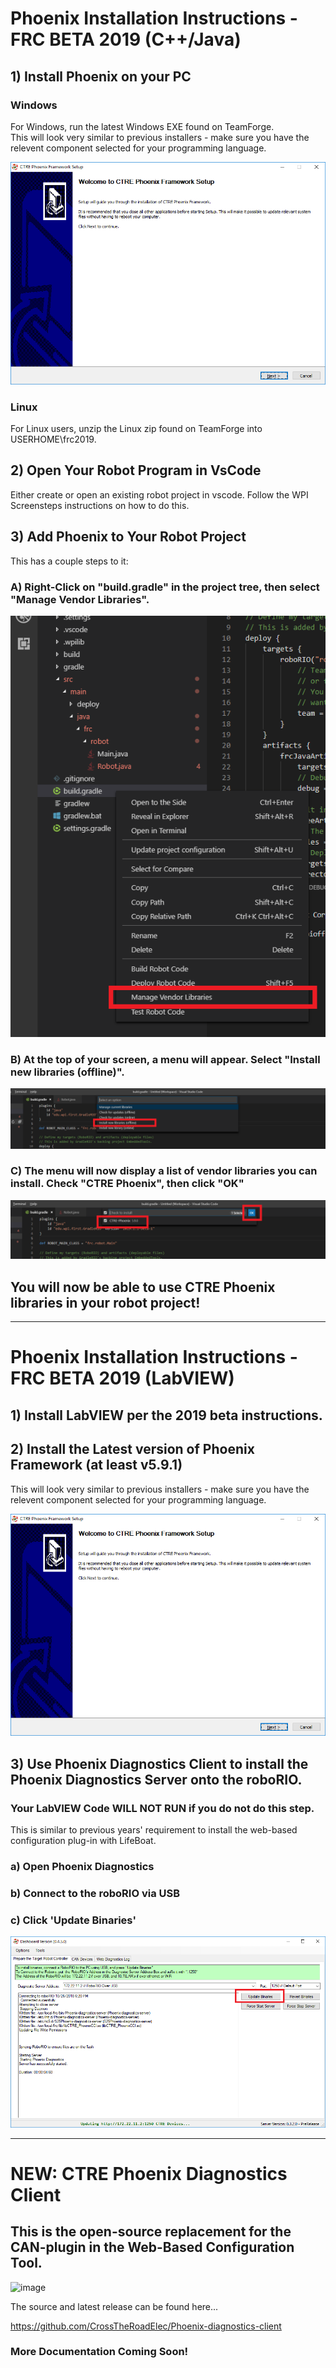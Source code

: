 # Phoenix Installation Instructions - FRC BETA 2019 (C++/Java)

## 1) Install Phoenix on your PC
### Windows
For Windows, run the latest Windows EXE found on TeamForge.  
This will look very similar to previous installers - make sure you have the relevent component selected for your programming language.

![](images/Phoenix-installerSplash.png)


### Linux
For Linux users, unzip the Linux zip found on TeamForge into USERHOME\frc2019.

## 2) Open Your Robot Program in VsCode
Either create or open an existing robot project in vscode.  Follow the WPI Screensteps instructions on how to do this.

## 3) Add Phoenix to Your Robot Project
This has a couple steps to it:
### A) Right-Click on "build.gradle" in the project tree, then select "Manage Vendor Libraries".
![](images/vscode-manage-vendor-libraries.png)

### B) At the top of your screen, a menu will appear.  Select "Install new libraries (offline)".
![](images/vscode-install-new-libraries-offline.png)

### C) The menu will now display a list of vendor libraries you can install.  Check "CTRE Phoenix", then click "OK"
![](images/vscode-check-ctre-phoenix-ok.png)

## You will now be able to use CTRE Phoenix libraries in your robot project!

------------------------------------
# Phoenix Installation Instructions - FRC BETA 2019 (LabVIEW)
## 1) Install LabVIEW per the 2019 beta instructions.

## 2) Install the Latest version of Phoenix Framework (at least v5.9.1)  
This will look very similar to previous installers - make sure you have the relevent component selected for your programming language.

![](images/Phoenix-installerSplash.png)

## 3) Use Phoenix Diagnostics Client to install the Phoenix Diagnostics Server onto the roboRIO.

### Your LabVIEW Code WILL NOT RUN if you do not do this step.
This is similar to previous years' requirement to install the web-based configuration plug-in with LifeBoat.

### a) Open Phoenix Diagnostics
### b) Connect to the roboRIO via USB
### c) Click 'Update Binaries'
![](images/diag-client-updatebinaries.png)


------------------------------------
# NEW: CTRE Phoenix Diagnostics Client
## This is the open-source replacement for the CAN-plugin in the Web-Based Configuration Tool.
![image](https://user-images.githubusercontent.com/28712271/45908233-7db6ac80-bdc9-11e8-970b-1b5e313c55bf.png)

The source and latest release can be found here...

https://github.com/CrossTheRoadElec/Phoenix-diagnostics-client

### More Documentation Coming Soon!
